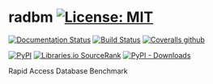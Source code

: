 # radbm [![License: MIT](https://img.shields.io/badge/License-MIT-yellow.svg)](https://opensource.org/licenses/MIT)
[![Documentation Status](https://readthedocs.org/projects/radbm/badge/?version=latest)](https://radbm.readthedocs.io/en/latest/?badge=latest)
[![Build Status](https://travis-ci.com/duchesneaumathieu/radbm.svg?branch=master)](https://travis-ci.com/duchesneaumathieu/radbm)
[![Coveralls github](https://img.shields.io/coveralls/github/duchesneaumathieu/radbm)](https://coveralls.io/github/duchesneaumathieu/radbm?branch=master)

[![PyPI](https://img.shields.io/pypi/v/radbm)](https://pypi.org/project/radbm/)
[![Libraries.io SourceRank](https://img.shields.io/librariesio/sourcerank/pypi/radbm)](https://libraries.io/pypi/radbm)
[![PyPI - Downloads](https://img.shields.io/pypi/dm/radbm)](https://pypi.org/project/radbm/)

Rapid Access Database Benchmark
